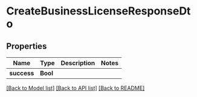 # CreateBusinessLicenseResponseDto

## Properties
Name | Type | Description | Notes
------------ | ------------- | ------------- | -------------
**success** | **Bool** |  | 

[[Back to Model list]](../README.md#documentation-for-models) [[Back to API list]](../README.md#documentation-for-api-endpoints) [[Back to README]](../README.md)


